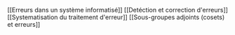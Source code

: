 [[Erreurs dans un système informatisé]]
[[Detéction et correction d'erreurs]]
[[Systematisation du traitement d'erreur]]
[[Sous-groupes adjoints (cosets) et erreurs]]
